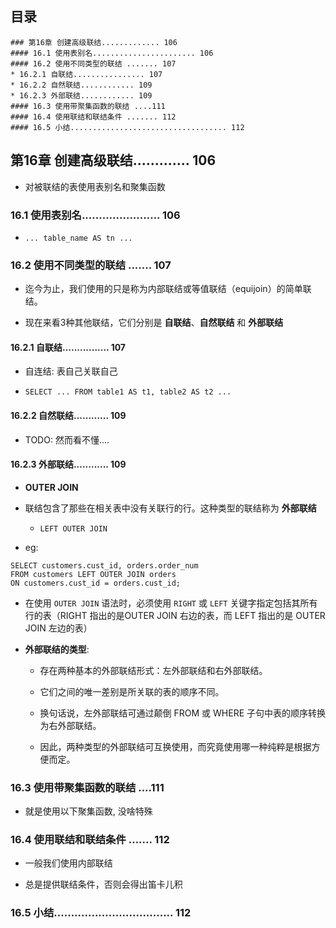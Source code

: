 ## 目录
```
### 第16章 创建高级联结............. 106
#### 16.1 使用表别名....................... 106
#### 16.2 使用不同类型的联结 ....... 107
* 16.2.1 自联结................ 107
* 16.2.2 自然联结............ 109
* 16.2.3 外部联结............ 109
#### 16.3 使用带聚集函数的联结 ....111
#### 16.4 使用联结和联结条件 ....... 112
#### 16.5 小结................................... 112
```


## 第16章 创建高级联结............. 106
* 对被联结的表使用表别名和聚集函数

### 16.1 使用表别名....................... 106
* `... table_name AS tn ...`

### 16.2 使用不同类型的联结 ....... 107
* 迄今为止，我们使用的只是称为内部联结或等值联结（equijoin）的简单联结。

* 现在来看3种其他联结，它们分别是 **自联结**、**自然联结** 和 **外部联结**

#### 16.2.1 自联结................ 107
* 自连结: 表自己关联自己

* `SELECT ... FROM table1 AS t1, table2 AS t2 ...`

#### 16.2.2 自然联结............ 109
* TODO: 然而看不懂....

#### 16.2.3 外部联结............ 109
* **OUTER JOIN**

* 联结包含了那些在相关表中没有关联行的行。这种类型的联结称为 **外部联结**
    * `LEFT OUTER JOIN`

* eg:
```
SELECT customers.cust_id, orders.order_num
FROM customers LEFT OUTER JOIN orders 
ON customers.cust_id = orders.cust_id;
```

* 在使用 `OUTER JOIN` 语法时，必须使用 `RIGHT` 或 `LEFT` 关键字指定包括其所有行的表（RIGHT 指出的是OUTER JOIN 右边的表，而 LEFT 指出的是 OUTER JOIN 左边的表）

* **外部联结的类型**:
    * 存在两种基本的外部联结形式：左外部联结和右外部联结。

    * 它们之间的唯一差别是所关联的表的顺序不同。

    * 换句话说，左外部联结可通过颠倒 FROM 或 WHERE 子句中表的顺序转换为右外部联结。

    * 因此，两种类型的外部联结可互换使用，而究竟使用哪一种纯粹是根据方便而定。

### 16.3 使用带聚集函数的联结 ....111
* 就是使用以下聚集函数, 没啥特殊

### 16.4 使用联结和联结条件 ....... 112
* 一般我们使用内部联结

* 总是提供联结条件，否则会得出笛卡儿积

### 16.5 小结................................... 112